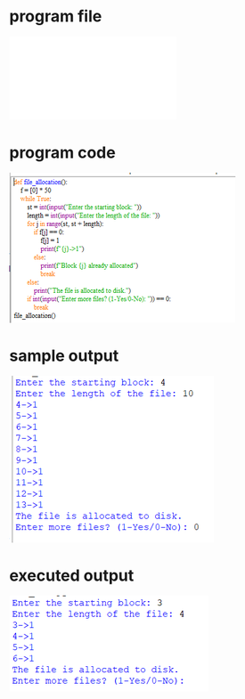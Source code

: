 
# program file
![program file](sequential_539.py)

# program code 
![program code](sequential_CODE_539.png)

# sample output
![sample output](sequential_IO_539.png)

# executed output
![executed output](sequential_EO_539.png)

